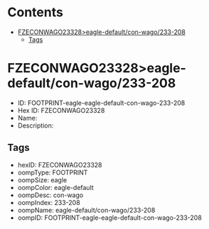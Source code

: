 



Contents
========

* [FZECONWAGO23328>eagle-default/con-wago/233-208](#fzeconwago23328eagle-defaultcon-wago233-208)
	* [Tags](#tags)

# FZECONWAGO23328>eagle-default/con-wago/233-208

- ID: FOOTPRINT-eagle-eagle-default-con-wago-233-208
- Hex ID: FZECONWAGO23328
- Name: 
- Description: 

## Tags

- hexID: FZECONWAGO23328
- oompType: FOOTPRINT
- oompSize: eagle
- oompColor: eagle-default
- oompDesc: con-wago
- oompIndex: 233-208
- oompName: eagle-default/con-wago/233-208
- oompID: FOOTPRINT-eagle-eagle-default-con-wago-233-208
